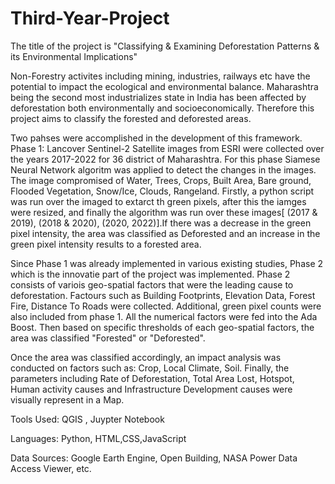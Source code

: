 # Third-Year-Project

The title of the project is "Classifying & Examining Deforestation Patterns & its Environmental Implications"

Non-Forestry activites including mining, industries, railways etc have the potential to impact the ecological and environmental balance. Maharashtra being the second most industrializes state in India has been affected by deforestation both environmentally and socioeconomically. Therefore this project aims to classify the forested and deforested areas.

Two pahses were accomplished in the development of this framework. Phase 1: Lancover Sentinel-2 Satellite images from ESRI were collected over the years 2017-2022 for 36 district of Maharashtra. For this phase Siamese Neural Network algoritm was applied to detect the changes in the images. The image compromised of Water, Trees, Crops, Built Area, Bare ground, Flooded Vegetation, Snow/Ice, Clouds, Rangeland. Firstly, a python script was run over the imaged to extarct th green pixels, after this the iamges were resized, and finally the algorithm was run over these images[ (2017 & 2019), (2018 & 2020), (2020, 2022)].If there was a decrease in the green pixel intensity, the area was classified as Deforested and an increase in the green pixel intensity results to a forested area.

Since Phase 1 was already implemented in various existing studies, Phase 2 which is the innovatie part of the project was implemented. Phase 2 consists of variois geo-spatial factors that were the leading cause to deforestation. Factours such as Building Footprints, Elevation Data, Forest Fire, Distance To Roads were collected. Additional, green pixel counts were also included from phase 1. All the numerical factors were fed into the Ada Boost. Then based on specific thresholds of each geo-spatial factors, the area was classified "Forested" or "Deforested".

Once the area was classified accordingly, an impact analysis was conducted on factors such as: Crop, Local Climate, Soil. Finally, the parameters including Rate of Deforestation, Total Area Lost, Hotspot, Human activity causes and Infrastructure Development causes were visually represent in a Map.

Tools Used: QGIS , Juypter Notebook

Languages: Python, HTML,CSS,JavaScript

Data Sources: Google Earth Engine, Open Building, NASA Power Data Access Viewer, etc.
